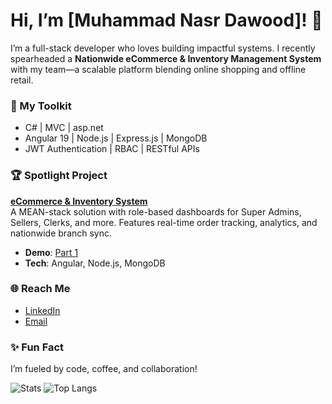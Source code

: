 # Hi, I’m [Muhammad Nasr Dawood]! 🚀

I’m a full-stack developer who loves building impactful systems. I recently spearheaded a **Nationwide eCommerce & Inventory Management System** with my team—a scalable platform blending online shopping and offline retail.

### 🔧 My Toolkit
- C# | MVC | asp.net
- Angular 19 | Node.js | Express.js | MongoDB
- JWT Authentication | RBAC | RESTful APIs  

### 🏆 Spotlight Project
**[eCommerce & Inventory System](https://github.com/devGuru/ecommerce-inventory-system)**  
A MEAN-stack solution with role-based dashboards for Super Admins, Sellers, Clerks, and more. Features real-time order tracking, analytics, and nationwide branch sync.  
- **Demo**: [Part 1](#)  
- **Tech**: Angular, Node.js, MongoDB  

### 🌐 Reach Me
- [LinkedIn](www.linkedin.com/in/cobrastrike)  
- [Email](mailto:mohamednasr7222@gmail.com)  

### ✨ Fun Fact
I’m fueled by code, coffee, and collaboration!

![Stats](https://github-readme-stats.vercel.app/api?username=cobrastrike72&show_icons=true&theme=light)  ![Top Langs](https://github-readme-stats.vercel.app/api/top-langs/?username=cobrastrike72&layout=compact&theme=light)

